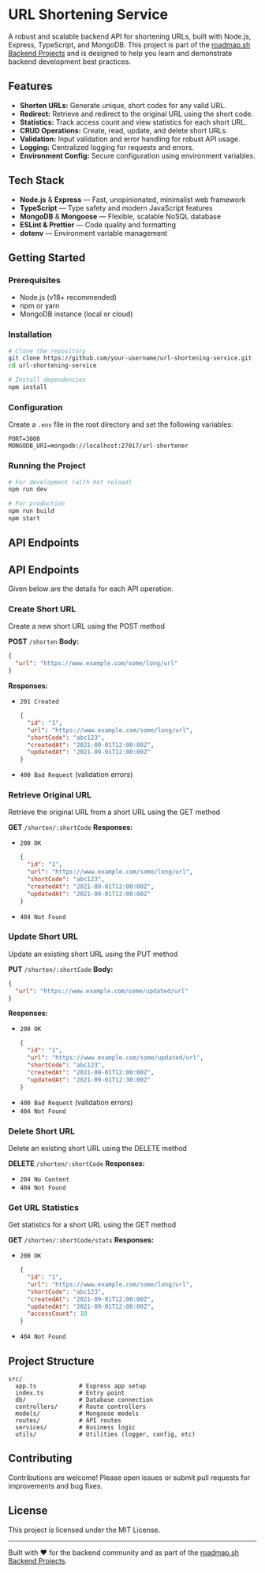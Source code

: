 # URL Shortening Service

A robust and scalable backend API for shortening URLs, built with Node.js, Express, TypeScript, and MongoDB. This project is part of the [roadmap.sh Backend Projects](https://roadmap.sh/backend/projects) and is designed to help you learn and demonstrate backend development best practices.

## Features

- **Shorten URLs:** Generate unique, short codes for any valid URL.
- **Redirect:** Retrieve and redirect to the original URL using the short code.
- **Statistics:** Track access count and view statistics for each short URL.
- **CRUD Operations:** Create, read, update, and delete short URLs.
- **Validation:** Input validation and error handling for robust API usage.
- **Logging:** Centralized logging for requests and errors.
- **Environment Config:** Secure configuration using environment variables.

## Tech Stack

- **Node.js** & **Express** — Fast, unopinionated, minimalist web framework
- **TypeScript** — Type safety and modern JavaScript features
- **MongoDB** & **Mongoose** — Flexible, scalable NoSQL database
- **ESLint & Prettier** — Code quality and formatting
- **dotenv** — Environment variable management

## Getting Started

### Prerequisites
- Node.js (v18+ recommended)
- npm or yarn
- MongoDB instance (local or cloud)

### Installation

```bash
# Clone the repository
git clone https://github.com/your-username/url-shortening-service.git
cd url-shortening-service

# Install dependencies
npm install
```

### Configuration

Create a `.env` file in the root directory and set the following variables:

```
PORT=3000
MONGODB_URI=mongodb://localhost:27017/url-shortener
```

### Running the Project

```bash
# For development (with hot reload)
npm run dev

# For production
npm run build
npm start
```

## API Endpoints

## API Endpoints

Given below are the details for each API operation.

### Create Short URL
Create a new short URL using the POST method

**POST** `/shorten`
**Body:**
```json
{
  "url": "https://www.example.com/some/long/url"
}
```
**Responses:**
- `201 Created`
  ```json
  {
    "id": "1",
    "url": "https://www.example.com/some/long/url",
    "shortCode": "abc123",
    "createdAt": "2021-09-01T12:00:00Z",
    "updatedAt": "2021-09-01T12:00:00Z"
  }
  ```
- `400 Bad Request` (validation errors)

### Retrieve Original URL
Retrieve the original URL from a short URL using the GET method

**GET** `/shorten/:shortCode`
**Responses:**
- `200 OK`
  ```json
  {
    "id": "1",
    "url": "https://www.example.com/some/long/url",
    "shortCode": "abc123",
    "createdAt": "2021-09-01T12:00:00Z",
    "updatedAt": "2021-09-01T12:00:00Z"
  }
  ```
- `404 Not Found`

### Update Short URL
Update an existing short URL using the PUT method

**PUT** `/shorten/:shortCode`
**Body:**
```json
{
  "url": "https://www.example.com/some/updated/url"
}
```
**Responses:**
- `200 OK`
  ```json
  {
    "id": "1",
    "url": "https://www.example.com/some/updated/url",
    "shortCode": "abc123",
    "createdAt": "2021-09-01T12:00:00Z",
    "updatedAt": "2021-09-01T12:30:00Z"
  }
  ```
- `400 Bad Request` (validation errors)
- `404 Not Found`

### Delete Short URL
Delete an existing short URL using the DELETE method

**DELETE** `/shorten/:shortCode`
**Responses:**
- `204 No Content`
- `404 Not Found`

### Get URL Statistics
Get statistics for a short URL using the GET method

**GET** `/shorten/:shortCode/stats`
**Responses:**
- `200 OK`
  ```json
  {
    "id": "1",
    "url": "https://www.example.com/some/long/url",
    "shortCode": "abc123",
    "createdAt": "2021-09-01T12:00:00Z",
    "updatedAt": "2021-09-01T12:00:00Z",
    "accessCount": 10
  }
  ```
- `404 Not Found`

## Project Structure

```
src/
  app.ts            # Express app setup
  index.ts          # Entry point
  db/               # Database connection
  controllers/      # Route controllers
  models/           # Mongoose models
  routes/           # API routes
  services/         # Business logic
  utils/            # Utilities (logger, config, etc)
```

## Contributing

Contributions are welcome! Please open issues or submit pull requests for improvements and bug fixes.

## License

This project is licensed under the MIT License.

---

Built with ❤️ for the backend community and as part of the [roadmap.sh Backend Projects](https://roadmap.sh/backend/projects).